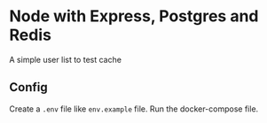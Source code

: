 # Node with Express, Postgres and Redis
A simple user list to test cache

## Config
Create a `.env` file like `env.example` file. Run the docker-compose file.
